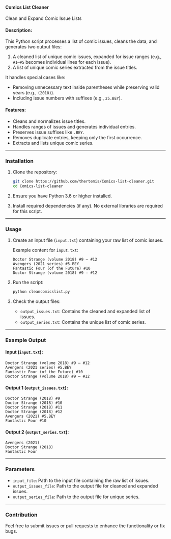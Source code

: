 
#### **Comics List Cleaner** 
Clean and Expand Comic Issue Lists

#### **Description:**
This Python script processes a list of comic issues, cleans the data, and generates two output files:
1. A cleaned list of unique comic issues, expanded for issue ranges (e.g., `#1–#5` becomes individual lines for each issue).
2. A list of unique comic series extracted from the issue titles.

It handles special cases like:
- Removing unnecessary text inside parentheses while preserving valid years (e.g., `(2018)`).
- Including issue numbers with suffixes (e.g., `25.BEY`).

#### **Features:**
- Cleans and normalizes issue titles.
- Handles ranges of issues and generates individual entries.
- Preserves issue suffixes like `.BEY`.
- Removes duplicate entries, keeping only the first occurrence.
- Extracts and lists unique comic series.

---

### **Installation**

1. Clone the repository:
   ```bash
   git clone https://github.com/thertemis/Comics-list-cleaner.git
   cd Comics-list-cleaner
   ```

2. Ensure you have Python 3.6 or higher installed.

3. Install required dependencies (if any). No external libraries are required for this script.

---

### **Usage**

1. Create an input file (`input.txt`) containing your raw list of comic issues.

   Example content for `input.txt`:
   ```text
   Doctor Strange (volume 2018) #9 – #12
   Avengers (2021 series) #5.BEY
   Fantastic Four (of the Future) #10
   Doctor Strange (volume 2018) #9 – #12
   ```

2. Run the script:
   ```bash
   python cleancomicslist.py
   ```

3. Check the output files:
   - `output_issues.txt`: Contains the cleaned and expanded list of issues.
   - `output_series.txt`: Contains the unique list of comic series.

---

### **Example Output**

#### Input (`input.txt`):
```text
Doctor Strange (volume 2018) #9 – #12
Avengers (2021 series) #5.BEY
Fantastic Four (of the Future) #10
Doctor Strange (volume 2018) #9 – #12
```

#### Output 1 (`output_issues.txt`):
```text
Doctor Strange (2018) #9
Doctor Strange (2018) #10
Doctor Strange (2018) #11
Doctor Strange (2018) #12
Avengers (2021) #5.BEY
Fantastic Four #10
```

#### Output 2 (`output_series.txt`):
```text
Avengers (2021)
Doctor Strange (2018)
Fantastic Four
```

---

### **Parameters**

- `input_file`: Path to the input file containing the raw list of issues.
- `output_issues_file`: Path to the output file for cleaned and expanded issues.
- `output_series_file`: Path to the output file for unique series.

---

### **Contribution**

Feel free to submit issues or pull requests to enhance the functionality or fix bugs.
